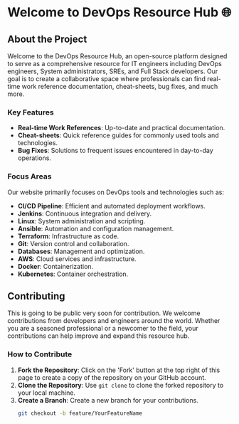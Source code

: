 # Welcome to DevOps Resource Hub 🌐

## About the Project

Welcome to the DevOps Resource Hub, an open-source platform designed to serve as a comprehensive resource for IT engineers including DevOps engineers, System administrators, SREs, and Full Stack developers. Our goal is to create a collaborative space where professionals can find real-time work reference documentation, cheat-sheets, bug fixes, and much more.

### Key Features
- **Real-time Work References**: Up-to-date and practical documentation.
- **Cheat-sheets**: Quick reference guides for commonly used tools and technologies.
- **Bug Fixes**: Solutions to frequent issues encountered in day-to-day operations.

### Focus Areas
Our website primarily focuses on DevOps tools and technologies such as:
- **CI/CD Pipeline**: Efficient and automated deployment workflows.
- **Jenkins**: Continuous integration and delivery.
- **Linux**: System administration and scripting.
- **Ansible**: Automation and configuration management.
- **Terraform**: Infrastructure as code.
- **Git**: Version control and collaboration.
- **Databases**: Management and optimization.
- **AWS**: Cloud services and infrastructure.
- **Docker**: Containerization.
- **Kubernetes**: Container orchestration.

## Contributing

This is going to be public very soon for contribution. We welcome contributions from developers and engineers around the world. Whether you are a seasoned professional or a newcomer to the field, your contributions can help improve and expand this resource hub.

### How to Contribute

1. **Fork the Repository**: Click on the 'Fork' button at the top right of this page to create a copy of the repository on your GitHub account.
2. **Clone the Repository**: Use `git clone` to clone the forked repository to your local machine.
3. **Create a Branch**: Create a new branch for your contributions.
   ```bash
   git checkout -b feature/YourFeatureName
